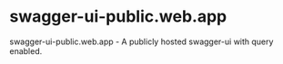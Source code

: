# swagger-ui-public.web.app
swagger-ui-public.web.app - A publicly hosted swagger-ui with query enabled.
